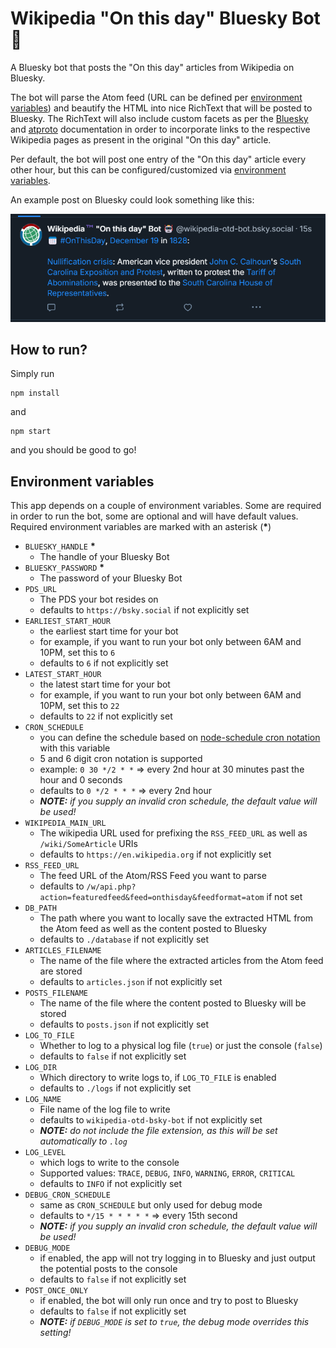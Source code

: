 # Wikipedia "On this day" Bluesky Bot 🤖

A Bluesky bot that posts the "On this day" articles from Wikipedia on Bluesky.  
  
The bot will parse the Atom feed \(URL can be defined per [environment variables](#environment-variables)\) and beautify the HTML into nice RichText that will be posted to Bluesky. The RichText will also include custom facets as per the [Bluesky][1] and [atproto][2] documentation in order to incorporate links to the respective Wikipedia pages as present in the original "On this day" article.  
  
Per default, the bot will post one entry of the "On this day" article every other hour, but this can be configured/customized via [environment variables](#environment-variables).

An example post on Bluesky could look something like this:  
  
![screenshot of an example Bluesky post](assets/wiki-otd-bsky-bot_post.png)

## How to run?

Simply run

```shell
npm install
```

and

```shell
npm start
```

and you should be good to go!

## Environment variables

This app depends on a couple of environment variables. Some are required in order to run the bot, some are optional and will have default values. Required environment variables are marked with an asterisk \(**\***\)

- `BLUESKY_HANDLE` **\***
  - The handle of your Bluesky Bot
- `BLUESKY_PASSWORD` **\***
  - The password of your Bluesky Bot
- `PDS_URL`
  - The PDS your bot resides on
  - defaults to `https://bsky.social` if not explicitly set
- `EARLIEST_START_HOUR`
  - the earliest start time for your bot
  - for example, if you want to run your bot only between 6AM and 10PM, set this to `6`
  - defaults to `6` if not explicitly set
- `LATEST_START_HOUR`
  - the latest start time for your bot
  - for example, if you want to run your bot only between 6AM and 10PM, set this to `22`
  - defaults to `22` if not explicitly set
- `CRON_SCHEDULE`
  - you can define the schedule based on [node-schedule cron notation][3] with this variable
  - 5 and 6 digit cron notation is supported
  - example: `0 30 */2 * *` => every 2nd hour at 30 minutes past the hour and 0 seconds
  - defaults to `0 */2 * * *` => every 2nd hour
  - _**NOTE:** if you supply an invalid cron schedule, the default value will be used!_
- `WIKIPEDIA_MAIN_URL`
  - The wikipedia URL used for prefixing the `RSS_FEED_URL` as well as `/wiki/SomeArticle` URIs
  - defaults to `https://en.wikipedia.org` if not explicitly set
- `RSS_FEED_URL`
  - The feed URL of the Atom/RSS Feed you want to parse
  - defaults to `/w/api.php?action=featuredfeed&feed=onthisday&feedformat=atom` if not set
- `DB_PATH`
  - The path where you want to locally save the extracted HTML from the Atom feed as well as the content posted to Bluesky
  - defaults to `./database` if not explicitly set
- `ARTICLES_FILENAME`
  - The name of the file where the extracted articles from the Atom feed are stored
  - defaults to `articles.json` if not explicitly set
- `POSTS_FILENAME`
  - The name of the file where the content posted to Bluesky will be stored
  - defaults to `posts.json` if not explicitly set
- `LOG_TO_FILE`
  - Whether to log to a physical log file (`true`) or just the console (`false`)
  - defaults to `false` if not explicitly set
- `LOG_DIR`
  - Which directory to write logs to, if `LOG_TO_FILE` is enabled
  - defaults to `./logs` if not explicitly set
- `LOG_NAME`
  - File name of the log file to write
  - defaults to `wikipedia-otd-bsky-bot` if not explicitly set
  - _**NOTE:** do not include the file extension, as this will be set automatically to `.log`_
- `LOG_LEVEL`
  - which logs to write to the console
  - Supported values: `TRACE`, `DEBUG`, `INFO`, `WARNING`, `ERROR`, `CRITICAL`
  - defaults to `INFO` if not explicitly set
- `DEBUG_CRON_SCHEDULE`
  - same as `CRON_SCHEDULE` but only used for debug mode
  - defaults to `*/15 * * * * *` => every 15th second
  - _**NOTE:** if you supply an invalid cron schedule, the default value will be used!_
- `DEBUG_MODE`
  - if enabled, the app will not try logging in to Bluesky and just output the potential posts to the console
  - defaults to `false` if not explicitly set
- `POST_ONCE_ONLY`
  - if enabled, the bot will only run once and try to post to Bluesky
  - defaults to `false` if not explicitly set
  - _**NOTE:** if `DEBUG_MODE` is set to `true`, the debug mode overrides this setting!_

[1]: https://docs.bsky.app/docs/advanced-guides/post-richtext
[2]: https://atproto.blue/en/latest/atproto/atproto_client.models.app.bsky.richtext.facet.html
[3]: https://www.npmjs.com/package/node-schedule#cron-style-scheduling
